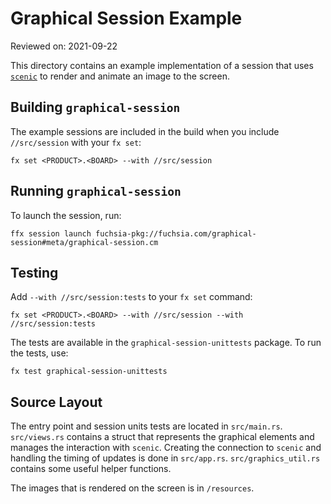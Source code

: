 # Graphical Session Example

Reviewed on: 2021-09-22

This directory contains an example implementation of a session that uses
[`scenic`](//src/ui/scenic) to render and animate an image to the screen.

## Building `graphical-session`

The example sessions are included in the build when you include `//src/session`
with your `fx set`:

```
fx set <PRODUCT>.<BOARD> --with //src/session
```

## Running `graphical-session`

To launch the session, run:

```
ffx session launch fuchsia-pkg://fuchsia.com/graphical-session#meta/graphical-session.cm
```

## Testing

Add `--with //src/session:tests` to your `fx set` command:

```
fx set <PRODUCT>.<BOARD> --with //src/session --with //src/session:tests
```

The tests are available in the `graphical-session-unittests` package. To run the
tests, use:

```
fx test graphical-session-unittests
```

## Source Layout

The entry point and session units tests are located in `src/main.rs`.
`src/views.rs` contains a struct that represents the graphical elements and
manages the interaction with `scenic`. Creating the connection to `scenic` and
handling the timing of updates is done in `src/app.rs`. `src/graphics_util.rs`
contains some useful helper functions.

The images that is rendered on the screen is in `/resources`.
